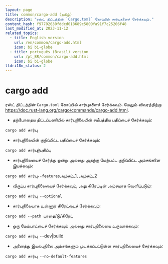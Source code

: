 ```yaml
---
layout: page
title: common/cargo-add (தமிழ்)
description: "ரஸ்ட் திட்டத்தின் `Cargo.toml` கோப்பில் சார்புகளைச் சேர்க்கவும்."
content_hash: f97702630fddcd018689c5800fa91f7c25206f48
last_modified_at: 2023-11-12
related_topics:
  - title: English version
    url: /en/common/cargo-add.html
    icon: bi bi-globe
  - title: português (Brasil) version
    url: /pt_BR/common/cargo-add.html
    icon: bi bi-globe
tldri18n_status: 2
---
```

# cargo add

ரஸ்ட் திட்டத்தின் `Cargo.toml` கோப்பில் சார்புகளைச் சேர்க்கவும்.
மேலும் விவரத்திற்கு: <https://doc.rust-lang.org/cargo/commands/cargo-add.html>.

- தற்போதைய திட்டப்பணியில் சார்புநிலையின் சமீபத்திய பதிப்பைச் சேர்க்கவும்:

`cargo add `<span class="tldr-var badge badge-pill bg-dark-lm bg-white-dm text-white-lm text-dark-dm font-weight-bold">சார்பு</span>

- சார்புநிலையின் குறிப்பிட்ட பதிப்பைச் சேர்க்கவும்:

`cargo add `<span class="tldr-var badge badge-pill bg-dark-lm bg-white-dm text-white-lm text-dark-dm font-weight-bold">சார்பு</span>`@`<span class="tldr-var badge badge-pill bg-dark-lm bg-white-dm text-white-lm text-dark-dm font-weight-bold">பதிப்பு</span>

- சார்புநிலையைச் சேர்த்து ஒன்று அல்லது அதற்கு மேற்பட்ட குறிப்பிட்ட அம்சங்களை இயக்கவும்:

`cargo add `<span class="tldr-var badge badge-pill bg-dark-lm bg-white-dm text-white-lm text-dark-dm font-weight-bold">சார்பு</span>` --features `<span class="tldr-var badge badge-pill bg-dark-lm bg-white-dm text-white-lm text-dark-dm font-weight-bold">அம்சம்_1</span>`,`<span class="tldr-var badge badge-pill bg-dark-lm bg-white-dm text-white-lm text-dark-dm font-weight-bold">அம்சம்_2</span>

- விருப்ப சார்புநிலையைச் சேர்க்கவும், அது கிரேட்டின் அம்சமாக வெளிப்படும்:

`cargo add `<span class="tldr-var badge badge-pill bg-dark-lm bg-white-dm text-white-lm text-dark-dm font-weight-bold">சார்பு</span>` --optional`

- சார்புநிலையாக உள்ளூர் கிரேட்டைச் சேர்க்கவும்:

`cargo add --path `<span class="tldr-var badge badge-pill bg-dark-lm bg-white-dm text-white-lm text-dark-dm font-weight-bold">பாதை/டு/கிரேட்</span>

- ஒரு மேம்பாட்டைச் சேர்க்கவும் அல்லது சார்புநிலையை உருவாக்கவும்:

`cargo add `<span class="tldr-var badge badge-pill bg-dark-lm bg-white-dm text-white-lm text-dark-dm font-weight-bold">சார்பு</span>` --`<span class="tldr-var badge badge-pill bg-dark-lm bg-white-dm text-white-lm text-dark-dm font-weight-bold">dev|build</span>

- அனைத்து இயல்புநிலை அம்சங்களும் முடக்கப்பட்டுள்ள சார்புநிலையைச் சேர்க்கவும்:

`cargo add `<span class="tldr-var badge badge-pill bg-dark-lm bg-white-dm text-white-lm text-dark-dm font-weight-bold">சார்பு</span>` --no-default-features`
